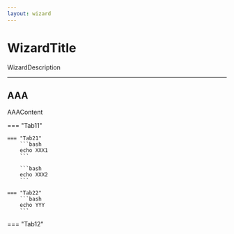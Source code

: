 ```yaml
---
layout: wizard
---
```


# WizardTitle

WizardDescription

---

## AAA

AAAContent

=== "Tab11"

    === "Tab21"
        ```bash
        echo XXX1
        ```

        ```bash
        echo XXX2
        ```

    === "Tab22"
        ```bash
        echo YYY
        ```

=== "Tab12"
